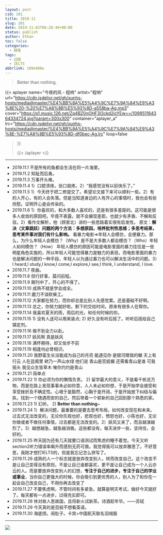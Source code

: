 ```yaml
---
layout: post
cid: 101
title: 2019-11
slug: 101
date: 2019-11-01T06:28:49+00:00
status: publish
author: Ethan
toc: false
categories:
  - 随笔
tags:
  - 过程
  - IELTS
abbrlink: 109e988e
---
```



> Better than nothing.

<!--more-->



{{< aplayer 
name="今夜的风 - 程响"
artist="程响"
url="https://cdn.jsdelivr.net/gh/xunhs-hosts/media@master/%E4%BB%8A%E5%A4%9C%E7%9A%84%E9%A3%8E%20-%20%E7%A8%8B%E5%93%8D-a558ba-Ag.mp3"
cover="https://p1.music.126.net/Zq4BZ0nOHF3I3ckd2icYEw==/109951164364334724.jpg?param=300x300"
container="aplayer_a" 
lrc="https://cdn.jsdelivr.net/gh/xunhs-hosts/media@master/%E4%BB%8A%E5%A4%9C%E7%9A%84%E9%A3%8E-%E7%A8%8B%E5%93%8D-df0bec-Ag.lrc"
loop=false 
>}}<div id="aplayer_a"></div>{{< /aplayer >}}

---


* 2019.11.1 不是所有的鱼都会生活在同一片海里。  
* 2019.11.2 知耻而后勇。
* 2019.11.3 万事开头难。
* 2019.11.4 1）口腔溃疡，张口就疼。2）“我感觉没有以前快乐了。”
* 2019.11.5 1）今天终于把二修提交了。希望论文接下来可以顺利一些。2）有的人开心，有的人会失落。但是当知道身边的人有开心的事情时，我也会有些欣慰。证明开心是会传染的。  
* 2019.11.6 1）你喜欢的，和大多数人喜欢的，还是有很多差距的。这可能是很多人收敛的原因吧。毕竟不表露，就不会展现差距，也就少有矛盾、不解和反驳。2）看作文解析，他（顾家北）讲的一些思路着实很有启发性。 原文：**解决（文章跳跃）问题的两个方法：多想原因，培养批判性思维；多思考结果，思考某件事对我们有什么影响。** 看暴力电影=>年轻人会模仿，会便暴力。那么，为什么年轻人会模仿？（Why）是不是大多数人都会模仿？（Who）年轻人如何模仿？（How） 年轻人模仿的原因可能是电影里面的暴力往往是一些明星角色实施的，所以年轻人可能觉得暴力是魅力的表现，而电影里面的暴力也是解决问题的一种手段，年轻人以为通过暴力也可以解决生活中的问题。3）I heard,I study,I know,I come,I explore,I see,I think, I understand, I love.  
* 2019.11.7 夜曲。  
* 2019.11.8 但行好事，莫问前程。
* 2019.11.9 期刊中了，开心的不得了。
* 2019.11.10 成熟不就是学会成全。
* 2019.11.11 磨刀不误砍柴工。
* 2019.11.12 大家都在努力，而你却总是比别人先感觉累。还是基础不好啊。 
* 2019.11.13 总之，你努力就好啦，剩下的交给时间，原来有很多人在帮你。
* 2019.11.14 我喜欢夏天的雨，雨后的光，和任何时候的你。
* 2019.11.15 1) 没有人送可以用来装点; 2) 好久没有听后摇了。听听后摇给自己镇定剂。
* 2019.11.16 做不到全力以赴。
* 2019.11.17 妖风啊 真是妖风
* 2019.11.18 满怀期待，却又怯步不前
* 2019.11.19 相逢何必曾相识。
* 2019.11.20 我野蛮生长没能成为自己的月亮 能遇见你 是银河赠我的糖 天上有行云 人在芸阁里 欸乃一声山水绿 他们说 青山是否妩媚 还需看青山是谁 可我摇头 我见众生皆草木 唯你灼灼是青山  
* 2019.11.21 简单点
* 2019.11.22 1) 你必须为你的懒惰负责。 2) 留学最大的意义，不是看千帆览万物，而是在路上发现事事未必如你意，人人未必如你想，于是开始学会接受和享受挫折及不确定性。心境于是豁然，心胸于是开阔，于是开始放下纠结与偏执，找到一个随遇而安的自己，然后带着一个崭新的自己回到那个熟悉的家。
* 2019.11.23 1) 幻听。 2) **Better than nothing**~
* 2019.11.24 1）解决问题，最重要的是要去思考布局，如何改变现在和未来。过去式无法改变的，无论你乐观也好，悲观也好，愤怒也好，小陈也好，无论你做或者不做任何事情，过去都是无法改变的。2）妖风又来了，而且越演越烈了。3）越想越急，越急越消极。这些都没有，每天进步一些，坚持住，会好的。
* 2019.11.25 昨天因为还有几天就要口语测试而焦虑的睡不着觉。今天又听section2听力错误率飙升而感到无药可救。我觉得我可以放弃雅思了。不好意思，我刚才想打IELTS的，但是我忘记怎么拼写了。
* 2019.11.26 成熟的人一个标志就是放弃改变别人，转而改变自己，这个改变不是让自己变得没有原则，不是让自己谁都喜欢，更不是让自己成为一个人云亦云的人。而是要放弃改变别人的幻想，**专注于自己的进步，专注于自己的学业或事业**，当你自己更强大的时候，你会吸引到更优秀的人，别人为了和你在一起会自己改变自己，不用你再去改变了
* 2019.11.27 不要焦虑啊，不管时间有多紧急。就算是明天考试，做好今天就好了。每天都有一点进步，过得充实即可。 
* 2019.11.28 休对故人思故国，且将新火试新茶。诗酒趁年华。——苏轼
* 2019.11.29 今天真的是百般不想看英语。
* 2019.11.30 海底捞。闹肚子。卡宾+中国航天联名羽绒服


***
 
![](https://gitee.com/xunhs/xunhs/raw/master/pics/2020/summer/20200510213258.jpg)